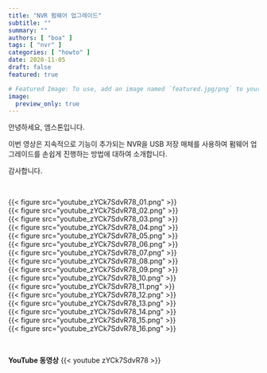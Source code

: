 ```yaml
---
title: "NVR 펌웨어 업그레이드"
subtitle: ""
summary: ""
authors: [ "boa" ]
tags: [ "nvr" ]
categories: [ "howto" ]
date: 2020-11-05
draft: false
featured: true

# Featured Image: To use, add an image named `featured.jpg/png` to your page's folder.
image:
  preview_only: true
---
```


안녕하세요, 엠스톤입니다.

이번 영상은 지속적으로 기능이 추가되는 NVR을 USB 저장 매체를 사용하여 펌웨어 업그레이드를 손쉽게 진행하는 방법에 대하여 소개합니다. 

감사합니다.

&nbsp;

<div class="container"><div class="row no-gutters">
<div class="col-sm-6">{{< figure src="youtube_zYCk7SdvR78_01.png" >}}</div>
<div class="col-sm-6">{{< figure src="youtube_zYCk7SdvR78_02.png" >}}</div>
<div class="col-sm-6">{{< figure src="youtube_zYCk7SdvR78_03.png" >}}</div>
<div class="col-sm-6">{{< figure src="youtube_zYCk7SdvR78_04.png" >}}</div>
<div class="col-sm-6">{{< figure src="youtube_zYCk7SdvR78_05.png" >}}</div>
<div class="col-sm-6">{{< figure src="youtube_zYCk7SdvR78_06.png" >}}</div>
<div class="col-sm-6">{{< figure src="youtube_zYCk7SdvR78_07.png" >}}</div>
<div class="col-sm-6">{{< figure src="youtube_zYCk7SdvR78_08.png" >}}</div>
<div class="col-sm-6">{{< figure src="youtube_zYCk7SdvR78_09.png" >}}</div>
<div class="col-sm-6">{{< figure src="youtube_zYCk7SdvR78_10.png" >}}</div>
<div class="col-sm-6">{{< figure src="youtube_zYCk7SdvR78_11.png" >}}</div>
<div class="col-sm-6">{{< figure src="youtube_zYCk7SdvR78_12.png" >}}</div>
<div class="col-sm-6">{{< figure src="youtube_zYCk7SdvR78_13.png" >}}</div>
<div class="col-sm-6">{{< figure src="youtube_zYCk7SdvR78_14.png" >}}</div>
<div class="col-sm-6">{{< figure src="youtube_zYCk7SdvR78_15.png" >}}</div>
<div class="col-sm-6">{{< figure src="youtube_zYCk7SdvR78_16.png" >}}</div>
</div></div>

&nbsp;

**YouTube 동영상**
{{< youtube zYCk7SdvR78 >}}
